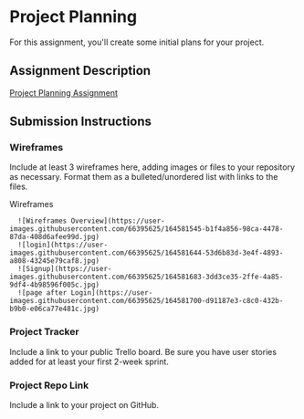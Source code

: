 # Project Planning
For this assignment, you'll create some initial plans for your project.

## Assignment Description
[Project Planning Assignment](https://education.launchcode.org/liftoff/modules/assignments/project-planning)

## Submission Instructions

### Wireframes

Include at least 3 wireframes here, adding images or files to your repository as necessary. Format them as a bulleted/unordered list with links to the files.

  Wireframes 
  
      ![Wireframes Overview](https://user-images.githubusercontent.com/66395625/164581545-b1f4a856-98ca-4478-87da-408d6afee99d.jpg)
      ![login](https://user-images.githubusercontent.com/66395625/164581644-53d6b83d-3e4f-4893-a808-43245e79caf8.jpg)
      ![Signup](https://user-images.githubusercontent.com/66395625/164581683-3dd3ce35-2ffe-4a85-9df4-4b98596f005c.jpg)
      ![page after Login](https://user-images.githubusercontent.com/66395625/164581700-d91187e3-c8c0-432b-b9b0-e06ca77e481c.jpg)


### Project Tracker

Include a link to your public Trello board. Be sure you have user stories added for at least your first 2-week sprint.

### Project Repo Link

Include a link to your project on GitHub.
